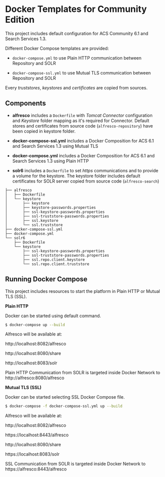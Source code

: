 # Docker Templates for Community Edition

This project includes default configuration for ACS Community 6.1 and Search Services 1.3.

Different Docker Compose templates are provided:

* `docker-compose.yml` to use Plain HTTP communication between Repository and SOLR

* `docker-compose-ssl.yml` to use Mutual TLS communication between Repository and SOLR

Every *truststores*, *keystores* and *certificates* are copied from sources.

## Components

* **alfresco** includes a `Dockerfile` with *Tomcat Connector* configuration and *Keystore* folder mapping as it's required for Connector. Default stores and certificates from source code (`alfresco-repository`) have been copied in keystore folder.

* **docker-compose-ssl.yml** includes a Docker Composition for ACS 6.1 and Search Services 1.3 using Mutual TLS

* **docker-compose.yml** includes a Docker Composition for ACS 6.1 and Search Services 1.3 using Plain HTTP

* **solr6** includes a `Dockerfile` to set *https* communications and to provide a volume for the keystore. The keystore folder includes default certificates for SOLR server copied from source code (`alfresco-search`)

```
├── alfresco
│   ├── Dockerfile
│   └── keystore
│       ├── keystore
│       ├── keystore-passwords.properties
│       ├── ssl-keystore-passwords.properties
│       ├── ssl-truststore-passwords.properties
│       ├── ssl.keystore
│       └── ssl.truststore
├── docker-compose-ssl.yml
├── docker-compose.yml
└── solr6
    ├── Dockerfile
    └── keystore
        ├── ssl-keystore-passwords.properties
        ├── ssl-truststore-passwords.properties
        ├── ssl.repo.client.keystore
        └── ssl.repo.client.truststore
```


## Running Docker Compose

This project includes resources to start the platform in Plain HTTP or Mutual TLS (SSL).

**Plain HTTP**

Docker can be started using default command.

```bash
$ docker-compose up --build
```

Alfresco will be available at:

http://localhost:8082/alfresco

http://localhost:8080/share

http://localhost:8083/solr

Plain HTTP Communication from SOLR is targeted inside Docker Network to http://alfresco:8080/alfresco


**Mutual TLS (SSL)**

Docker can be started selecting SSL Docker Compose file.

```bash
$ docker-compose -f docker-compose-ssl.yml up --build
```

Alfresco will be available at:

http://localhost:8082/alfresco

https://localhost:8443/alfresco

http://localhost:8080/share

https://localhost:8083/solr

SSL Communication from SOLR is targeted inside Docker Network to https://alfresco:8443/alfresco
